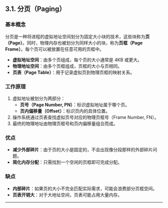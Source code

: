 ## **3.1. 分页（Paging）**

### **基本概念**

分页是一种将进程的虚拟地址空间划分为固定大小块的技术，这些块称为**页（Page）**。同时，物理内存也被划分为同样大小的块，称为**页框（Page Frame）**。每个页可以被放置在任意可用的页框中。

- **虚拟地址空间**：由多个页组成，每个页的大小通常是 4KB 或更大。
- **物理地址空间**：由多个页框组成，页框的大小与页相同。
- **页表（Page Table）**：用于记录虚拟页到物理页框的映射关系。

### **工作原理**

1. 虚拟地址被划分为两部分：
   - **页号（Page Number, PN）**：标识虚拟地址属于哪个页。
   - **页内偏移量（Offset）**：标识页内的具体位置。
2. 操作系统通过页表查找虚拟页号对应的物理页框号（Frame Number, FN）。
3. 最终的物理地址由物理页框号和页内偏移量组合而成。

### **优点**

- **减少外部碎片**：由于页的大小是固定的，不会出现像分段那样的外部碎片问题。
- **简化内存分配**：只需找到一个空闲的页框即可完成分配。

### **缺点**

- **内部碎片**：如果页的大小不完全匹配实际需求，可能会浪费部分页框空间。
- **页表开销大**：对于大地址空间，页表可能占用大量内存。

---